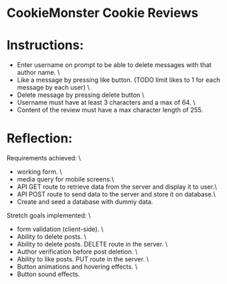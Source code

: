 # CookieMonster Cookie Reviews

# Instructions:

- Enter username on prompt to be able to delete messages with that author name. \
- Like a message by pressing like button. (TODO limit likes to 1 for each message by each user) \
- Delete message by pressing delete button \
- Username must have at least 3 characters and a max of 64. \
- Content of the review must have a max character length of 255.

# Reflection:

Requirements achieved: \

- working form. \
- media query for mobile screens.\
- API GET route to retrieve data from the server and display it to user.\
- API POST route to send data to the server and store it on database.\
- Create and seed a database with dummy data.

Stretch goals implemented: \

- form validation (client-side). \
- Ability to delete posts. \
- Ability to delete posts. DELETE route in the server. \
- Author verification before post deletion. \
- Ability to like posts. PUT route in the server. \
- Button animations and hovering effects. \
- Button sound effects.
